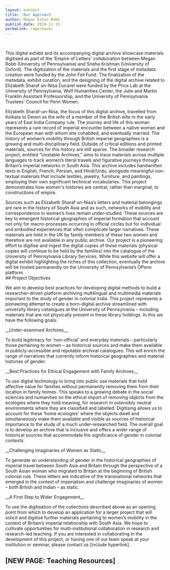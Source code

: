 ```yaml
---
layout: exhibit
title: 'Our Approach'
author: Megan Eaton Robb
publish_date: 2018-11-15
permalink: /approach/
---
```

<br>
<p>This digital exhibit and its accompanying digital archive showcase materials digitised as part of the ‘Empire of Letters’ collaboration between Megan Robb (University of Pennsylvania) and Sneha Krishnan (University of Oxford). The digitization of the materials and the first stage of metadata creation were funded by the John Fell Fund. The finalization of the metadata, exhibit curation, and the designing of the digital archive related to Elizabeth Sharaf un-Nisa Ducarel were funded by the Price Lab at the University of Pennsylvania, Wolf Humanities Center, the Julie and Martin Franklin Assistant Professorship, and the University of Pennsylvania Trustees’ Council for Penn Women.
<br>
<p>Elizabeth Sharaf-un-Nisa, the focus of this digital archive, travelled from Kolkata to Devon as the wife of a member of the British elite in the early years of East India Company rule. The journey and life of this woman represents a rare record of imperial encounter between a native woman and the European man with whom she cohabited, and eventually married. The history of women’s mobility through British imperial geographies is a growing and multi-disciplinary field. Outside of critical editions and printed materials, sources for this history are still sparse. The broader research project, entitled “Unstable Archives,” aims to trace materials across multiple languages to track women’s literal travels and figurative journeys through Britain’s imperial networks in South Asia. This archive includes handwritten texts in English, French, Persian, and Hindi/Urdu, alongside meaningful non-textual materials that include textiles, jewelry, furniture, and paintings, employing their own significant technical vocabularies. This project demonstrates how women's histories are central, rather than marginal, to constructions of empire.
<br>
<p>Sources such as Elizabeth Sharaf un-Nisa’s letters and material belongings are rare in the history of South Asia and as such, networks of mobility and correspondence in women’s lives remain under-studied. These sources are key to emergent historical geographies of imperial formation that account not only for macro-processes occurring in official circles but for individual and embodied experiences that often complicate larger narratives. These materials are held in the UK by family members of these two women and therefore are not available in any public archive. Our project is a pioneering effort to digitise and ingest the digital copies of these materials (physical copies will continue to be held by the families) into the catalogue of the University of Pennsylvania Library Services. While this website will offer a digital exhibit highlighting the riches of this collection, eventually the archive will be hosted permanently on the University of Pennsylvania’s OPenn platform.
<br>
## Project Objectives
<br>
<p>We aim to develop best practices for developing digital methods to build a researcher-driven platform archiving multilingual and multimedia materials important to the study of gender in colonial India. This project represents a pioneering attempt to create a born-digital archive streamlined with university library catalogues at the University of Pennsylvania – including materials that are not physically present in these library holdings. In this we have the following goals:
<br>
<p>__Under-examined Archives__
<br>
<p>To build legitimacy for ‘non-official’ and everyday materials – particularly those pertaining to women – as historical sources and make them available in publicly-accessible and reputable archival catalogues. This will enrich the range of narratives that currently inform historical geographies and material histories of gender.
<br>
<p>__Best Practices for Ethical Engagement with Family Archives__
<br>
<p>To use digital technology to bring into public use materials that hold affective value for families without permanently removing them from their location in family homes. This speaks to a growing debate in the social sciences and humanities on the ethical import of removing objects from the ecologies where they hold meaning, for research in ostensibly neutral environments where they are classified and labelled. Digitising allows us to account for these ‘home ecologies’ where the objects dwell and simultaneously make them available and visible as sources of historical importance to the study of a much under-researched field. The overall goal is to develop an archive that is inclusive and offers a wider range of historical sources that accommodate the significance of gender in colonial contexts.
<br>
<p>__Challenging Imaginaries of Women as Static__
<br>
<p>To generate an understanding of gender in the historical geographies of imperial travel between South Asia and Britain through the perspective of a South Asian woman who migrated to Britain at the beginning of British colonial rule. These letters are indicative of the transnational networks that emerged in the context of imperialism and challenge imaginaries of women – both British and Indian – as static.
<br>
<p>__A First Step to Wider Engagement__
<br>
<p>To use the digitisation of the collections described above as an opening point from which to develop an application for a larger project that will solicit and digitise further materials pertaining to women’s mobility in the context of Britain’s imperial relationship with South Asia. We hope to cultivate opportunities for multi-institutional collaboration in research and research-led teaching. If you are interested in collaborating in the development of this project, or having one of our team speak at your institution or seminar, please contact us [include hyperlink].
<br>


## [NEW PAGE: Teaching Resources]
